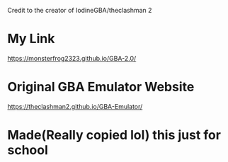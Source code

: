 Credit to the creator of IodineGBA/theclashman 2

# My Link

https://monsterfrog2323.github.io/GBA-2.0/

# Original GBA Emulator Website

https://theclashman2.github.io/GBA-Emulator/

# Made(Really copied lol) this just for school
